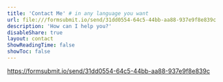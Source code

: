```yaml
---
title: 'Contact Me' # in any language you want
url: file:///formsubmit.io/send/31dd0554-64c5-44bb-aa88-937e9f8e839c
description: 'How can I help you?'
disableShare: true
layout: contact
ShowReadingTime: false
showToc: false
---
```

 https://formsubmit.io/send/31dd0554-64c5-44bb-aa88-937e9f8e839c